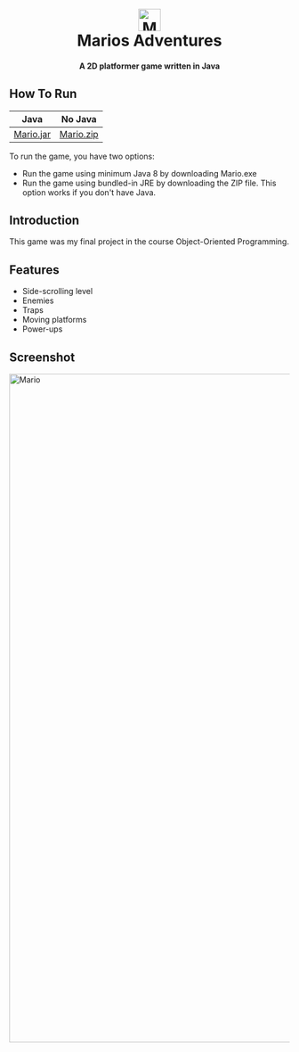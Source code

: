 <h1 align="center">
  <br>
  <img src="https://user-images.githubusercontent.com/121192176/235274673-2621834e-f111-4f65-a60e-4dc4f9d59c5a.png" alt="Mario" width="40">
  <br>
  Marios Adventures
  <br>
</h1>

<h4 align="center"> A 2D platformer game written in Java </h4>

## How To Run

| Java                                                                                | No Java |
|-------------------------------------------------------------------------------------| ------ |
| [Mario.jar](https://github.com/emyhrberg/Marios-Adventures/blob/main/Mario.jar) | [Mario.zip](https://drive.google.com/file/d/1l7E_KapxdbWZGlw-BIWp95dqcXJ_pILL/view?usp=share_link) |

To run the game, you have two options:
- Run the game using minimum Java 8 by downloading Mario.exe
- Run the game using bundled-in JRE by downloading the ZIP file. This option works if you don't have Java.

## Introduction

This game was my final project in the course Object-Oriented Programming.

## Features

* Side-scrolling level
* Enemies
* Traps
* Moving platforms
* Power-ups

## Screenshot

<img src="https://user-images.githubusercontent.com/121192176/235277963-fd85fa6d-035c-4efa-b896-d205b7c31abd.jpg" alt="Mario" width="1200">
